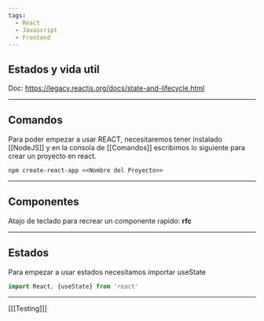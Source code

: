 ```yaml
---
tags:
  - React
  - Javascript
  - Frontend
---
```





## Estados y vida util
Doc: https://legacy.reactjs.org/docs/state-and-lifecycle.html

---
## Comandos

Para poder empezar a usar REACT, necesitaremos tener instalado [[NodeJS]] y en la consola de [[Comandos]] escribimos lo siguiente para crear un proyecto en react.
```shell
npm create-react-app <<Nombre del Proyecto>>
```



---
## Componentes

Atajo de teclado para recrear un componente rapido: **rfc** 



---
## Estados

Para empezar a usar estados necesitamos importar useState
```jsx
import React, {useState} from 'react'
```



---
[[[Testing]]]
